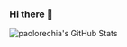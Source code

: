 ### Hi there 👋
![paolorechia's GitHub Stats](https://github-readme-stats.vercel.app/api?username=paolorechia&count_private=false&theme=dark&show_icons=true)
<!--
**paolorechia/paolorechia** is a ✨ _special_ ✨ repository because its `README.md` (this file) appears on your GitHub profile.

Here are some ideas to get you started:

- 🔭 I’m currently working on ...
- 🌱 I’m currently learning ...
- 👯 I’m looking to collaborate on ...
- 🤔 I’m looking for help with ...
- 💬 Ask me about ...
- 📫 How to reach me: ...
- 😄 Pronouns: ...
- ⚡ Fun fact: ...
-->
